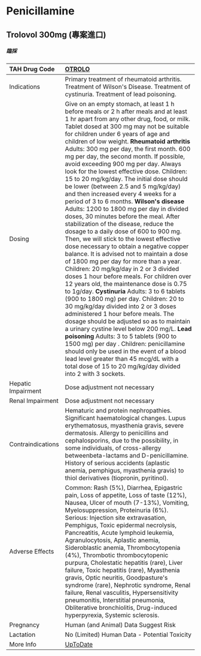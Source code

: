 # Penicillamine

## Trolovol 300mg (專案進口)

##### 臨採

| TAH Drug Code      | [OTROLO](https://www.tahsda.org.tw/drugs/hissearch.php?drug_code=OTROLO)                                                                                                                                                                                                                                                                                                                                                                                                                                                                                                                                                                                                                                                                                                                                                                                                                                                                                                                                                                                                                                                                                                                                                                                                                                                                                                                                                                                                                                                                                                                                                     |
|:-------------------|:-----------------------------------------------------------------------------------------------------------------------------------------------------------------------------------------------------------------------------------------------------------------------------------------------------------------------------------------------------------------------------------------------------------------------------------------------------------------------------------------------------------------------------------------------------------------------------------------------------------------------------------------------------------------------------------------------------------------------------------------------------------------------------------------------------------------------------------------------------------------------------------------------------------------------------------------------------------------------------------------------------------------------------------------------------------------------------------------------------------------------------------------------------------------------------------------------------------------------------------------------------------------------------------------------------------------------------------------------------------------------------------------------------------------------------------------------------------------------------------------------------------------------------------------------------------------------------------------------------------------------------|
| Indications        | Primary treatment of rheumatoid arthritis. Treatment of Wilson's Disease. Treatment of cystinuria. Treatment of lead poisoning.                                                                                                                                                                                                                                                                                                                                                                                                                                                                                                                                                                                                                                                                                                                                                                                                                                                                                                                                                                                                                                                                                                                                                                                                                                                                                                                                                                                                                                                                                              |
| Dosing             | Give on an empty stomach, at least 1 h before meals or 2 h after meals and at least 1 hr apart from any other drug, food, or milk. Tablet dosed at 300 mg may not be suitable for children under 6 years of age and children of low weight. __Rheumatoid arthritis__ Adults: 300 mg per day, the first month. 600 mg per day, the second month. If possible, avoid exceeding 900 mg per day. Always look for the lowest effective dose. Children: 15 to 20 mg/kg/day. The initial dose should be lower (between 2.5 and 5 mg/kg/day) and then increased every 4 weeks for a period of 3 to 6 months. __Wilson's disease__ Adults: 1200 to 1800 mg per day in divided doses, 30 minutes before the meal. After stabilization of the disease, reduce the dosage to a daily dose of 600 to 900 mg. Then, we will stick to the lowest effective dose necessary to obtain a negative copper balance. It is advised not to maintain a dose of 1800 mg per day for more than a year. Children: 20 mg/kg/day in 2 or 3 divided doses 1 hour before meals. For children over 12 years old, the maintenance dose is 0.75 to 1g/day. __Cystinuria__ Adults: 3 to 6 tablets (900 to 1800 mg) per day. Children: 20 to 30 mg/kg/day divided into 2 or 3 doses administered 1 hour before meals. The dosage should be adjusted so as to maintain a urinary cystine level below 200 mg/L. __Lead poisoning__ Adults: 3 to 5 tablets (900 to 1500 mg) per day . Children: penicillamine should only be used in the event of a blood lead level greater than 45 mcg/dL with a total dose of 15 to 20 mg/kg/day divided into 2 with 3 sockets. |
| Hepatic Impairment | Dose adjustment not necessary                                                                                                                                                                                                                                                                                                                                                                                                                                                                                                                                                                                                                                                                                                                                                                                                                                                                                                                                                                                                                                                                                                                                                                                                                                                                                                                                                                                                                                                                                                                                                                                                |
| Renal Impairment   | Dose adjustment not necessary                                                                                                                                                                                                                                                                                                                                                                                                                                                                                                                                                                                                                                                                                                                                                                                                                                                                                                                                                                                                                                                                                                                                                                                                                                                                                                                                                                                                                                                                                                                                                                                                |
| Contraindications  | Hematuric and protein nephropathies. Significant haematological changes. Lupus erythematosus, myasthenia gravis, severe dermatosis. Allergy to penicillins and cephalosporins, due to the possibility, in some individuals, of cross-allergy betweenbeta-lactams and D-penicillamine. History of serious accidents (aplastic anemia, pemphigus, myasthenia gravis) to thiol derivatives (tiopronin, pyritinol).                                                                                                                                                                                                                                                                                                                                                                                                                                                                                                                                                                                                                                                                                                                                                                                                                                                                                                                                                                                                                                                                                                                                                                                                              |
| Adverse Effects    | Common: Rash (5%), Diarrhea, Epigastric pain, Loss of appetite, Loss of taste (12%), Nausea, Ulcer of mouth (7-13%), Vomiting, Myelosuppression, Proteinuria (6%). Serious: Injection site extravasation, Pemphigus, Toxic epidermal necrolysis, Pancreatitis, Acute lymphoid leukemia, Agranulocytosis, Aplastic anemia, Sideroblastic anemia, Thrombocytopenia (4%), Thrombotic thrombocytopenic purpura, Cholestatic hepatitis (rare), Liver failure, Toxic hepatitis (rare), Myasthenia gravis, Optic neuritis, Goodpasture's syndrome (rare), Nephrotic syndrome, Renal failure, Renal vasculitis, Hypersensitivity pneumonitis, Interstitial pneumonia, Obliterative bronchiolitis, Drug-induced hyperpyrexia, Systemic sclerosis.                                                                                                                                                                                                                                                                                                                                                                                                                                                                                                                                                                                                                                                                                                                                                                                                                                                                                     |
| Pregnancy          | Human (and Animal) Data Suggest Risk                                                                                                                                                                                                                                                                                                                                                                                                                                                                                                                                                                                                                                                                                                                                                                                                                                                                                                                                                                                                                                                                                                                                                                                                                                                                                                                                                                                                                                                                                                                                                                                         |
| Lactation          | No (Limited) Human Data - Potential Toxicity                                                                                                                                                                                                                                                                                                                                                                                                                                                                                                                                                                                                                                                                                                                                                                                                                                                                                                                                                                                                                                                                                                                                                                                                                                                                                                                                                                                                                                                                                                                                                                                 |
| More Info          | [UpToDate](https://www.uptodate.com/contents/penicillamine-drug-information)                                                                                                                                                                                                                                                                                                                                                                                                                                                                                                                                                                                                                                                                                                                                                                                                                                                                                                                                                                                                                                                                                                                                                                                                                                                                                                                                                                                                                                                                                                                                                 |

